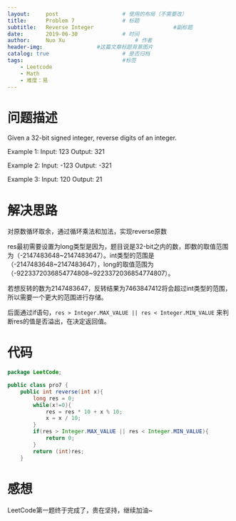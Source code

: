 ```yaml
---
layout:     post   				    # 使用的布局（不需要改）
title:      Problem 7 				# 标题 
subtitle:   Reverse Integer                         #副标题
date:       2019-06-30				# 时间
author:     Nuo Xu 						# 作者
header-img:              	#这篇文章标题背景图片
catalog: true 						# 是否归档
tags:								#标签
    - Leetcode
    - Math
    - 难度：易
---
```

# 问题描述
Given a 32-bit signed integer, reverse digits of an integer.  

Example 1:
Input: 123
Output: 321  

Example 2:
Input: -123
Output: -321  

Example 3:
Input: 120
Output: 21

# 解决思路
对原数循环取余，通过循环乘法和加法，实现reverse原数  
  
res最初需要设置为long类型是因为，题目说是32-bit之内的数，即数的取值范围为（-2147483648~2147483647）。int类型的范围是（-2147483648~2147483647），long的取值范围为（-9223372036854774808~9223372036854774807）。 
  
若想反转的数为2147483647，反转结果为7463847412将会超过int类型的范围，所以需要一个更大的范围进行存储。 
  
后面通过if语句，`res > Integer.MAX_VALUE || res < Integer.MIN_VALUE` 来判断res的值是否溢出，在决定返回值。

# 代码
```java
package LeetCode;

public class pro7 {
    public int reverse(int x){
        long res = 0;
        while(x!=0){
            res = res * 10 + x % 10;
            x = x / 10;
        }
        if(res > Integer.MAX_VALUE || res < Integer.MIN_VALUE){
            return 0;
        }
        return (int)res;
    }
```
# 感想
LeetCode第一题终于完成了，贵在坚持，继续加油~
